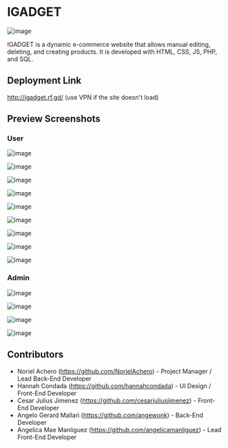 # IGADGET

![image](https://github.com/AngelicaManliguez/Dynamic_E-Commerce/assets/142378544/652c4680-4ee5-4fea-a7fd-a1d6ff523cb8)


IGADGET is a dynamic e-commerce website that allows manual editing, deleting, and creating products. It is developed with HTML, CSS, JS, PHP, and SQL. 

## Deployment Link

http://igadget.rf.gd/ (use VPN if the site doesn't load)

## Preview Screenshots

### User 

![image](https://github.com/AngelicaManliguez/Dynamic_E-Commerce/assets/142378544/ebeed020-c15a-455a-b55a-1e9d78af1757)

![image](https://github.com/AngelicaManliguez/Dynamic_E-Commerce/assets/142378544/cd5090ac-bb26-49df-8393-1a306ce5a949)

![image](https://github.com/AngelicaManliguez/Dynamic_E-Commerce/assets/142378544/362146f5-2e0f-4508-941d-e89abda7bfe2)

![image](https://github.com/AngelicaManliguez/Dynamic_E-Commerce/assets/142378544/7d7bc77c-4487-4a7d-94ba-a9a8b2eb43bd)

![image](https://github.com/AngelicaManliguez/Dynamic_E-Commerce/assets/142378544/5292a731-6065-4948-8509-5740ed391599)

![image](https://github.com/AngelicaManliguez/Dynamic_E-Commerce/assets/142378544/a6a3d1e2-7719-4321-9241-d7ae5b8a615c)

![image](https://github.com/AngelicaManliguez/Dynamic_E-Commerce/assets/142378544/a3652447-c78c-4e23-b103-3b857436777b)

![image](https://github.com/AngelicaManliguez/Dynamic_E-Commerce/assets/142378544/9ac76bd1-2c2c-43df-b99e-5fdf51c58cc2)

![image](https://github.com/AngelicaManliguez/Dynamic_E-Commerce/assets/142378544/0bfb03fe-92a5-4bbd-9ebd-f29a552dc552)

### Admin

![image](https://github.com/AngelicaManliguez/Dynamic_E-Commerce/assets/142378544/d2b752fb-35ab-43b3-bd41-8e528ce546d1)

![image](https://github.com/AngelicaManliguez/Dynamic_E-Commerce/assets/142378544/1f6b36df-33c2-4b7c-8f02-539a0ecaef62)

![image](https://github.com/AngelicaManliguez/Dynamic_E-Commerce/assets/142378544/33f872f3-ba18-44e0-85f0-1ee29fc1c5f0)

![image](https://github.com/AngelicaManliguez/Dynamic_E-Commerce/assets/142378544/68776b65-f708-4470-9cce-d4ff287f80fb)


## Contributors

- Noriel Achero (https://github.com/NorielAchero) - Project Manager / Lead Back-End Developer <br>
- Hannah Condada (https://github.com/hannahcondada) - UI Design / Front-End Developer <br>
- Cesar Julius Jimenez (https://github.com/cesarjuliusjimenez) - Front-End Developer <br>
- Angelo Gerard Mallari (https://github.com/angewonk) - Back-End Developer <br>
- Angelica Mae Manliguez (https://github.com/angelicamanliguez) - Lead Front-End Developer <br>



